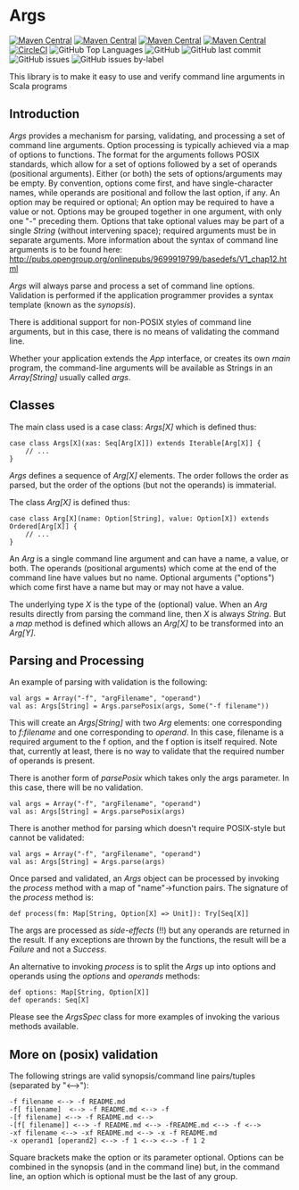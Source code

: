 # Args

[![Maven Central](https://maven-badges.herokuapp.com/maven-central/com.phasmidsoftware/args_2.13/badge.svg?color=blue)](https://maven-badges.herokuapp.com/maven-central/com.phasmidsoftware_2.13/args/)
[![Maven Central](https://maven-badges.herokuapp.com/maven-central/com.phasmidsoftware/args_2.12/badge.svg?color=blue)](https://maven-badges.herokuapp.com/maven-central/com.phasmidsoftware_2.12/args/)
[![Maven Central](https://maven-badges.herokuapp.com/maven-central/com.phasmidsoftware/args_2.11/badge.svg?color=blue)](https://maven-badges.herokuapp.com/maven-central/com.phasmidsoftware_2.11/args/)
[![Maven Central](https://maven-badges.herokuapp.com/maven-central/com.phasmidsoftware/args_2.10/badge.svg?color=blue)](https://maven-badges.herokuapp.com/maven-central/com.phasmidsoftware_2.10/args/)
[![CircleCI](https://circleci.com/gh/rchillyard/Args.svg?style=svg)](https://circleci.com/gh/rchillyard/Args)
![GitHub Top Languages](https://img.shields.io/github/languages/top/rchillyard/Args)
![GitHub](https://img.shields.io/github/license/rchillyard/Args)
![GitHub last commit](https://img.shields.io/github/last-commit/rchillyard/Args)
![GitHub issues](https://img.shields.io/github/issues-raw/rchillyard/Args)
![GitHub issues by-label](https://img.shields.io/github/issues/rchillyard/Args/bug)

This library is to make it easy to use and verify command line arguments in Scala programs

## Introduction
*Args* provides a mechanism for parsing, validating, and processing a set of command line arguments.
Option processing is typically achieved via a map of options to functions.
The format for the arguments follows POSIX standards, which allow for a set of options followed by a set of operands (positional arguments).
Either (or both) the sets of options/arguments may be empty.
By convention, options come first, and have single-character names, while operands are positional and follow the last option, if any.
An option may be required or optional;
An option may be required to have a value or not.
Options may be grouped together in one argument, with only one "-" preceding them.
Options that take optional values may be part of a single *String* (without intervening space);
required arguments must be in separate arguments.
More information about the syntax of command line arguments is to be found here: http://pubs.opengroup.org/onlinepubs/9699919799/basedefs/V1_chap12.html

*Args* will always parse and process a set of command line options.
Validation is performed if the application programmer provides a syntax template (known as the *synopsis*).

There is additional support for non-POSIX styles of command line arguments,
but in this case, there is no means of validating the command line.

Whether your application extends the *App* interface, or creates its own *main* program, the command-line arguments
will be available as Strings in an *Array[String]* usually called *args*. 


## Classes
The main class used is a case class: *Args[X]* which is defined thus:

    case class Args[X](xas: Seq[Arg[X]]) extends Iterable[Arg[X]] {
        // ...
    }

*Args* defines a sequence of *Arg[X]* elements.
The order follows the order as parsed, but the order of the options (but not the operands)
is immaterial.

The class *Arg[X]* is defined thus:

    case class Arg[X](name: Option[String], value: Option[X]) extends Ordered[Arg[X]] {
        // ...
    }
    
An *Arg* is a single command line argument and can have a name, a value, or both.
The operands (positional arguments) which come at the end of the command line have values but no name.
Optional arguments ("options") which come first have a name but may or may not have a value.

The underlying type *X* is the type of the (optional) value.
When an *Arg* results directly from parsing the command line, then *X* is always *String*.
But a *map* method is defined which allows an *Arg[X]* to be transformed into an *Arg[Y]*.
    
## Parsing and Processing
An example of parsing with validation is the following:

    val args = Array("-f", "argFilename", "operand")
    val as: Args[String] = Args.parsePosix(args, Some("-f filename"))
    
This will create an *Args[String]* with two *Arg* elements: one corresponding to *f:filename* and one corresponding to *operand*.
In this case, filename is a required argument to the f option, and the f option is itself required.
Note that, currently at least, there is no way to validate that the required number of operands is present.

There is another form of *parsePosix* which takes only the args parameter.
In this case, there will be no validation.

    val args = Array("-f", "argFilename", "operand")
    val as: Args[String] = Args.parsePosix(args)

There is another method for parsing which doesn't require POSIX-style but cannot be validated:

    val args = Array("-f", "argFilename", "operand")
    val as: Args[String] = Args.parse(args)

Once parsed and validated, an *Args* object can be processed by invoking the *process* method with a
map of "name"->function pairs.
The signature of the *process* method is:

    def process(fm: Map[String, Option[X] => Unit]): Try[Seq[X]]
    
The args are processed as *side-effects* (!!) but any operands are returned in the result.
If any exceptions are thrown by the functions, the result will be a *Failure* and not a *Success*.

An alternative to invoking *process* is to split the *Args* up into options and operands using the *options* and *operands* methods:

    def options: Map[String, Option[X]]
    def operands: Seq[X]

Please see the *ArgsSpec* class for more examples of invoking the various methods available.

## More on (posix) validation

The following strings are valid synopsis/command line pairs/tuples (separated by "<-->"):

    -f filename <--> -f README.md
    -f[ filename]  <--> -f README.md <--> -f
    -[f filename] <--> -f README.md <--> 
    -[f[ filename]] <--> -f README.md <--> -fREADME.md <--> -f <--> 
    -xf filename <--> -xf README.md <--> -x -f README.md
    -x operand1 [operand2] <--> -f 1 <--> <--> -f 1 2
    
Square brackets make the option or its parameter optional.
Options can be combined in the synopsis (and in the command line) but, in the command line,
an option which is optional must be the last of any group.